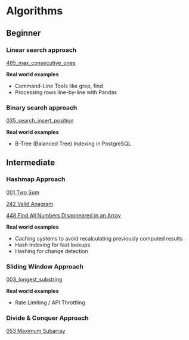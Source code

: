 # Algorithms

## Beginner

### Linear search approach

[485_max_consecutive_ones](solution_485_max_consecutive_ones)

**Real world examples**
- Command-Line Tools like grep, find
- Processing rows line-by-line with Pandas

### Binary search approach

[035_search_insert_position](solution_035_search_insert_position)

**Real world examples**
- B-Tree (Balanced Tree) Indexing in PostgreSQL

## Intermediate

### Hashmap Approach

[001 Two Sum](solution_001_two_sum)

[242 Valid Anagram](https://leetcode.com/problems/valid-anagram/description/)

[448 Find All Numbers Disappeared in an Array](https://leetcode.com/problems/find-all-numbers-disappeared-in-an-array/description/)

**Real world examples**
- Caching systems to avoid recalculating previously computed results
- Hash Indexing for fast lookups
- Hashing for change detection

### Sliding Window Approach

[003_longest_substring](solution_003_longest_substring)

**Real world examples**
- Rate Limiting / API Throttling

### Divide & Conquer Approach

[053 Maximum Subarray](solution_053_maximum_subarray)
